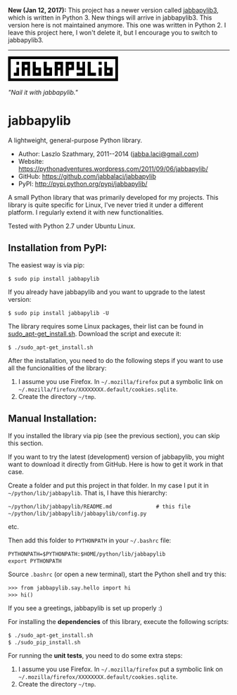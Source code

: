 **New (Jan 12, 2017):** This project has a newer version called [jabbapylib3](https://github.com/jabbalaci/jabbapylib),
which is written in Python 3. New things will arrive in jabbapylib3. This version here
is not maintained anymore. This one was written in Python 2. I leave this project
here, I won't delete it, but I encourage you to switch to jabbapylib3.

----------

![jabbapylib logo](logo/logo.png "logo")

*"Nail it with jabbapylib."*

jabbapylib
==========
A lightweight, general-purpose Python library.

* Author:  Laszlo Szathmary, 2011--2014 (<jabba.laci@gmail.com>)
* Website: <https://pythonadventures.wordpress.com/2011/09/06/jabbapylib/>
* GitHub:  <https://github.com/jabbalaci/jabbapylib>
* PyPI:    <http://pypi.python.org/pypi/jabbapylib/>

A small Python library that was primarily developed for my projects.
This library is quite specific for Linux, I've never tried
it under a different platform. I regularly extend it with new functionalities.

Tested with Python 2.7 under Ubuntu Linux.


Installation from PyPI:
-----------------------
The easiest way is via pip:

    $ sudo pip install jabbapylib

If you already have jabbapylib and you want to upgrade
to the latest version:

    $ sudo pip install jabbapylib -U

The library requires some Linux packages, their list can be
found in [sudo_apt-get_install.sh](https://github.com/jabbalaci/jabbapylib/blob/master/sudo_apt-get_install.sh).
Download the script and execute it:

    $ ./sudo_apt-get_install.sh

After the installation, you need to do the following steps if you want to
use all the funcionalities of the library:

1. I assume you use Firefox. In `~/.mozilla/firefox` put a symbolic link on 
   `~/.mozilla/firefox/XXXXXXXX.default/cookies.sqlite`.
2. Create the directory `~/tmp`.


Manual Installation:
--------------------
If you installed the library via pip (see the previous section), 
you can skip this section.

If you want to try the latest (development) version of jabbapylib,
you might want to download it directly from GitHub. Here is how to 
get it work in that case.

Create a folder and put this project in that folder.
In my case I put it in `~/python/lib/jabbapylib`. That is, I have this
hierarchy:

    ~/python/lib/jabbapylib/README.md              # this file
    ~/python/lib/jabbapylib/jabbapylib/config.py

etc.

Then add this folder to `PYTHONPATH` in your `~/.bashrc` file:

    PYTHONPATH=$PYTHONPATH:$HOME/python/lib/jabbapylib
    export PYTHONPATH

Source `.bashrc` (or open a new terminal), start the Python
shell and try this:

    >>> from jabbapylib.say.hello import hi
    >>> hi()

If you see a greetings, jabbapylib is set up properly :)

For installing the **dependencies** of this library,
execute the following scripts:

    $ ./sudo_apt-get_install.sh
    $ ./sudo_pip_install.sh

For running the **unit tests**, you need to do some
extra steps:

1. I assume you use Firefox. In `~/.mozilla/firefox` put a symbolic link on 
    `~/.mozilla/firefox/XXXXXXXX.default/cookies.sqlite`.
2. Create the directory `~/tmp`.
